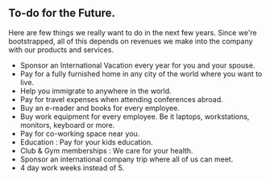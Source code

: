 ## To-do for the Future. 

Here are few things we really want to do in the next few years. Since we're bootstrapped, all of this depends on revenues we make into the company with our products and services.
- Sponsor an International Vacation every year for you and your spouse.
- Pay for a fully furnished home in any city of the world where you want to live. 
- Help you immigrate to anywhere in the world.
- Pay for travel expenses when attending conferences abroad.
- Buy an e-reader and books for every employee. 
- Buy work equipment for every employee. Be it laptops, workstations, monitors, keyboard or more. 
- Pay for co-working space near you. 
- Education : Pay for your kids education.
- Club & Gym memberships : We care for your health.
- Sponsor an international company trip where all of us can meet. 
- 4 day work weeks instead of 5. 
